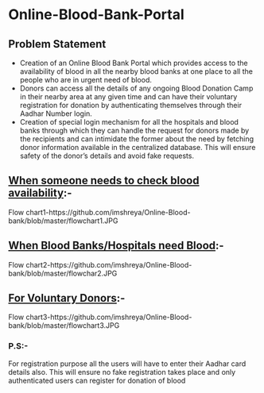 # Online-Blood-Bank-Portal
<html>
<body>
  <h2>Problem Statement</h2>
  <ul>
    <li>Creation of an Online Blood Bank Portal which provides access to the availability of blood in all the nearby blood banks at one place to all the people who are in urgent need of blood.</li>
    <li>Donors can access all the details of any ongoing Blood Donation Camp in their nearby area at any given time and can have their voluntary registration for donation by authenticating themselves through their Aadhar Number login.</li>
    <li>Creation of special login mechanism for all the hospitals and blood banks through which they can handle the request for donors made by the recipients and can intimidate the former about the need by fetching donor information available in the centralized database. This will ensure safety of the donor’s details and avoid fake requests.</li>
  </ul>
<h2><u>When someone needs to check blood availability</u>:-</h2>
Flow chart1-https://github.com/imshreya/Online-Blood-bank/blob/master/flowchart1.JPG
   
<h2><u>When Blood Banks/Hospitals need Blood</u>:-</h2>
Flow chart2-https://github.com/imshreya/Online-Blood-bank/blob/master/flowchar2.JPG

<h2><u>For Voluntary Donors</u>:-</h2>
Flow chart3-https://github.com/imshreya/Online-Blood-bank/blob/master/flowchart3.JPG

<h3>P.S:-</h3>
<P>For registration purpose all the users will have to enter their Aadhar card details also. This will ensure no fake registration takes place and only authenticated users can register for donation of blood</P>
</body>
</html>
